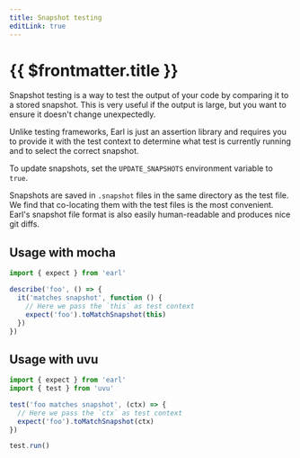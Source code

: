 ```yaml
---
title: Snapshot testing
editLink: true
---
```


# {{ $frontmatter.title }}

Snapshot testing is a way to test the output of your code by comparing it to a stored snapshot. This is very useful if the output is large, but you want to ensure it doesn't change unexpectedly.

Unlike testing frameworks, Earl is just an assertion library and requires you to provide it with the test context to determine what test is currently running and to select the correct snapshot.

To update snapshots, set the `UPDATE_SNAPSHOTS` environment variable to `true`.

Snapshots are saved in `.snapshot` files in the same directory as the test file. We find that co-locating them with the test files is the most convenient. Earl's snapshot file format is also easily human-readable and produces nice git diffs.

## Usage with mocha

```ts
import { expect } from 'earl'

describe('foo', () => {
  it('matches snapshot', function () {
    // Here we pass the `this` as test context
    expect('foo').toMatchSnapshot(this)
  })
})
```

## Usage with uvu

```ts
import { expect } from 'earl'
import { test } from 'uvu'

test('foo matches snapshot', (ctx) => {
  // Here we pass the `ctx` as test context
  expect('foo').toMatchSnapshot(ctx)
})

test.run()
```
